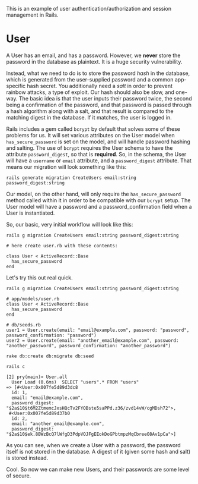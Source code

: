This is an example of user authentication/authorization and session management in Rails.

# User

A User has an email, and has a password. However, we **never** store the password in the database as plaintext. It is a huge security vulnerability.

Instead, what we need to do is to store the password *hash* in the database, which is generated from the user-supplied password and a common app-specific hash secret. You additionally need a *salt* in order to prevent rainbow attacks, a type of exploit. Our hash should also be slow, and one-way. The basic idea is that the user inputs their password twice, the second being a confirmation of the password, and that password is passed through a hash algorithm along with a salt, and that result is compared to the matching digest in the database. If it matches, the user is logged in.

Rails includes a gem called `bcrypt` by default that solves some of these problems for us. It will set various attributes on the User model when `has_secure_password` is set on the model, and will handle password hashing and salting. The use of `bcrypt` requires the User schema to have the attribute `password_digest`, so that is **required**. So, in the schema, the User will have a `username` or `email` attribute, and a `password_digest` attribute. That means our migration will look something like this:

`rails generate migration CreateUsers email:string password_digest:string`

Our model, on the other hand, will only require the `has_secure_password` method called within it in order to be compatible with our `bcrypt` setup. The User model will have a password and a password_confirmation field when a User is instantiated.

So, our basic, very initial workflow will look like this:

    rails g migration CreateUsers email:string password_digest:string

    # here create user.rb with these contents:

    class User < ActiveRecord::Base
      has_secure_password
    end

Let's try this out real quick.

    rails g migration CreateUsers email:string password_digest:string

    # app/models/user.rb
    class User < ActiveRecord::Base
      has_secure_password
    end

    # db/seeds.rb
    user1 = User.create(email: "email@example.com", password: "password", password_confirmation: "password")
    user2 = User.create(email: "another_email@example.com", password: "another_password", password_confirmation: "another_password")

    rake db:create db:migrate db:seed

    rails c

    [2] pry(main)> User.all
      User Load (0.6ms)  SELECT "users".* FROM "users"
    => [#<User:0x007fe5d89d3dc8
      id: 1,
      email: "email@example.com",
      password_digest: "$2a$10$t6M2ZtmemcJxsHQcTv2FYOBste5saPPd.z36/zvd14vW/cgMDsh72">,
     #<User:0x007fe5d89d37b0
      id: 2,
      email: "another_email@example.com",
      password_digest: "$2a$10$ek.8BWzBcQ7lWfgD3PdpVOJFgEEokDoGPbtmpzMqCbreeO8Av1pCa">]

As you can see, when we create a User with a password, the password itself is not stored in the database. A digest of it (given some hash and salt) is stored instead.

Cool. So now we can make new Users, and their passwords are some level of secure.